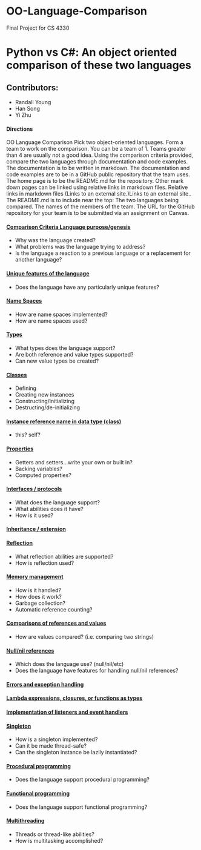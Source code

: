 # OO-Language-Comparison
Final Project for CS 4330

# Python vs C#: An object oriented comparison of these two languages
## Contributors:
* Randall Young
* Han Song
* Yi Zhu
#### Directions
OO Language Comparison Pick two object-oriented languages. Form a team to work on the comparison. You can be a team of 1. 
Teams greater than 4 are usually not a good idea.
Using the comparison criteria provided, compare the two languages through documentation and code examples. The documentation is to be written in markdown. The documentation and code examples are to be in a GitHub public repository that the team uses. The home page is to be the README.md for the repository. 
Other mark down pages can be linked using relative links in markdown files. 
Relative links in markdown files (Links to an external site.)Links to an external site.. 
The README.md is to include near the top: The two languages being compared. The names of the members of the team. 
The URL for the GitHub repository for your team is to be submitted via an assignment on Canvas. 
#### [Comparison Criteria Language purpose/genesis](LanguagePurpose.md)
* Why was the language created? 
* What problems was the language trying to address? 
* Is the language a reaction to a previous language or a replacement for another language? 
#### [Unique features of the language](Features.md)
* Does the language have any particularly unique features? 
#### [Name Spaces](NameSpaces.md)
* How are name spaces implemented? 
* How are name spaces used? 
#### [Types](Types.md)
* What types does the language support? 
* Are both reference and value types supported? 
* Can new value types be created? 
#### [Classes](Classes.md)
* Defining 
* Creating new instances 
* Constructing/initializing 
* Destructing/de-initializing 
#### [Instance reference name in data type (class)](InstRef.md)
* this? self? 
#### [Properties](Properties.md)
* Getters and setters…write your own or built in? 
* Backing variables? 
* Computed properties? 
#### [Interfaces / protocols](Interfaces.md)
* What does the language support? 
* What abilities does it have? 
* How is it used? 
#### [Inheritance / extension](Inheritance.md)
#### [Reflection](Reflection.md)
* What reflection abilities are supported? 
* How is reflection used? 
#### [Memory management](MemHandle.md)
* How is it handled? 
* How does it work? 
* Garbage collection? 
* Automatic reference counting? 
#### [Comparisons of references and values](ValueCompare.md)
* How are values compared? (i.e. comparing two strings) 
#### [Null/nil references](NullnilReferences.md)
* Which does the language use? (null/nil/etc) 
* Does the language have features for handling null/nil references? 
#### [Errors and exception handling](Exceptions.md) 
#### [Lambda expressions, closures, or functions as types](Lambdas.md)
#### [Implementation of listeners and event handlers](ListEH.md)
#### [Singleton](Singleton.md)
* How is a singleton implemented? 
* Can it be made thread-safe? 
* Can the singleton instance be lazily instantiated?
#### [Procedural programming](ProceduralProgramming.md)
* Does the language support procedural programming? 
#### [Functional programming](FunctionalProgramming.md)
* Does the language support functional programming? 
#### [Multithreading](MultiThreading.md)
* Threads or thread-like abilities?
* How is multitasking accomplished?
